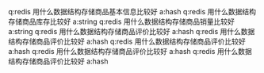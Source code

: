 q:redis 用什么数据结构存储商品基本信息比较好
a:hash
q:redis 用什么数据结构存储商品库存比较好
a:string
q:redis 用什么数据结构存储商品销量比较好
a:string
q:redis 用什么数据结构存储商品评价比较好
a:hash
q:redis 用什么数据结构存储商品评价比较好
a:hash
q:redis 用什么数据结构存储商品评价比较好
a:hash
q:redis 用什么数据结构存储商品评价比较好
a:hash
q:redis 用什么数据结构存储商品评价比较好
a:hash